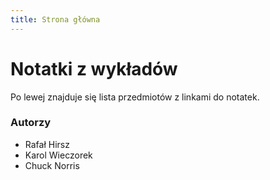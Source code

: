 ```yaml
---
title: Strona główna
---
```


# Notatki z wykładów

Po lewej znajduje się lista przedmiotów z linkami do notatek.

### Autorzy

- Rafał Hirsz
- Karol Wieczorek
- Chuck Norris
